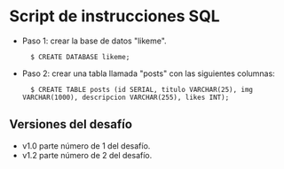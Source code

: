 Script de instrucciones SQL
===========================

*   Paso 1: crear la base de datos "likeme".  

    ```
      $ CREATE DATABASE likeme;
    ```
*   Paso 2: crear una tabla llamada "posts" con las siguientes columnas:  
    
    ```
      $ CREATE TABLE posts (id SERIAL, titulo VARCHAR(25), img VARCHAR(1000), descripcion VARCHAR(255), likes INT);
    ```
Versiones del desafío
---------------------

*   v1.0 parte número de 1 del desafío.
*   v1.2 parte número de 2 del desafío.